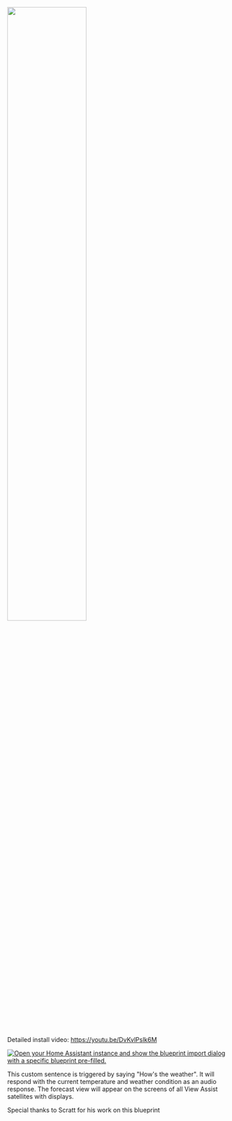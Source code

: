 <a href="https://www.youtube.com/watch?v=DvKvlPslk6M"><img src="https://img.youtube.com/vi/DvKvlPslk6M/mqdefault.jpg" width="60%"></a>

Detailed install video:
https://youtu.be/DvKvlPslk6M


[![Open your Home Assistant instance and show the blueprint import dialog with a specific blueprint pre-filled.](https://my.home-assistant.io/badges/blueprint_import.svg)](https://my.home-assistant.io/redirect/blueprint_import/?blueprint_url=https%3A%2F%2Fraw.githubusercontent.com%2Fdinki%2FView-Assist%2Fmain%2FView_Assist_custom_sentences%2FHows_the_weather%2Fblueprint-howstheweather.yaml)

This custom sentence is triggered by saying "How's the weather".  It will respond with the current temperature and weather condition as an audio response.  The forecast view will appear on the screens of all View Assist satellites with displays.

Special thanks to Scratt for his work on this blueprint
